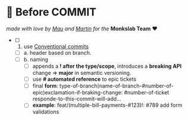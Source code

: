 # 🤔 Before COMMIT

_made with love by [Mau](https://github.com/maurodibert) and [Martin](https://github.com/mal2tin)  for the_ **Monkslab Team** ❤️

- [ ] 1. use [Conventional commits](https://www.conventionalcommits.org/en/v1.0.0/)
  - [ ] a. header based on branch.
  - [ ] b. naming
    - [ ] appends a **! after the type/scope**, introduces a **breaking API** change => **major** in semantic versioning.
    - [ ] use **# automated reference** to epic tickets
    - [ ] final **form**: type-of-branch(name-of-branch-#number-of-epic)exclamation-if-braking-change: #number-of-ticket responde-to-this-commit-will-add...
    - [ ] **example**: feat/(multiple-bill-payments-#123)!: #789 add form validations
